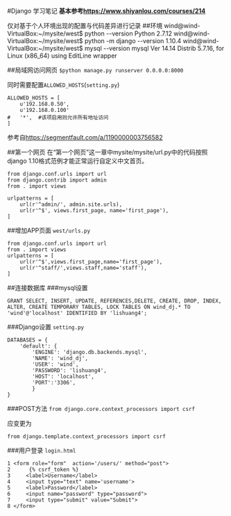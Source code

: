 #Django 学习笔记
**基本参考<https://www.shiyanlou.com/courses/214>**

仅对基于个人环境出现的配置与代码差异进行记录
##环境
	wind@wind-VirtualBox:~/mysite/west$ python --version
	Python 2.7.12
	wind@wind-VirtualBox:~/mysite/west$ python -m django --version
	1.10.4
	wind@wind-VirtualBox:~/mysite/west$ mysql --version
	mysql  Ver 14.14 Distrib 5.7.16, for Linux (x86_64) using  EditLine wrapper
	
##局域网访问网页
`$python manage.py runserver 0.0.0.0:8000`

同时需要配置`ALLOWED_HOSTS`(`setting.py`)
	
	ALLOWED_HOSTS = [
		u'192.168.0.50', 
		u'192.168.0.100'     
	#	'*',  #该项启用则允许所有地址访问                                                  
	]   
参考自<https://segmentfault.com/a/1190000003756582>

##第一个网页
在“第一个网页”这一章中mysite/mysite/url.py中的代码按照django 1.10格式范例才能正常运行自定义中文首页。

	from django.conf.urls import url
	from django.contrib import admin
	from . import views

	urlpatterns = [
		url(r'^admin/', admin.site.urls),
		url(r'^$', views.first_page, name='first_page'),
	]

##增加APP页面
`west/urls.py`

	from django.conf.urls import url
	from . import views
	urlpatterns = [
		url(r'^$',views.first_page,name='first_page'),
		url(r'^staff/',views.staff,name='staff'),
	]
##连接数据库
###mysql设置

	GRANT SELECT, INSERT, UPDATE, REFERENCES,DELETE, CREATE, DROP, INDEX, ALTER, CREATE TEMPORARY TABLES, LOCK TABLES ON wind_dj.* TO 'wind'@'localhost' IDENTIFIED BY 'lishuang4';

###Django设置
`setting.py`

	DATABASES = {
		'default': {
			'ENGINE': 'django.db.backends.mysql',
			'NAME': 'wind_dj',
			'USER': 'wind',
			'PASSWORD': 'lishuang4',
			'HOST': 'localhost',
			'PORT':'3306',
    		}
	}
###POST方法
`from django.core.context_processors import csrf`

应变更为

`from django.template.context_processors import csrf`

###用户登录
`login.html`

    1 <form role="form"  action='/users/' method="post">          
    2      {% csrf_token %}                                          
    3     <label>Username</label>                         
    4     <input type="text" name='username'>                      
    5     <label>Password</label>                                                            
    6     <input name="password" type="password">                                       
    7     <input type="submit" value="Submit">                                         
    8 </form>        
